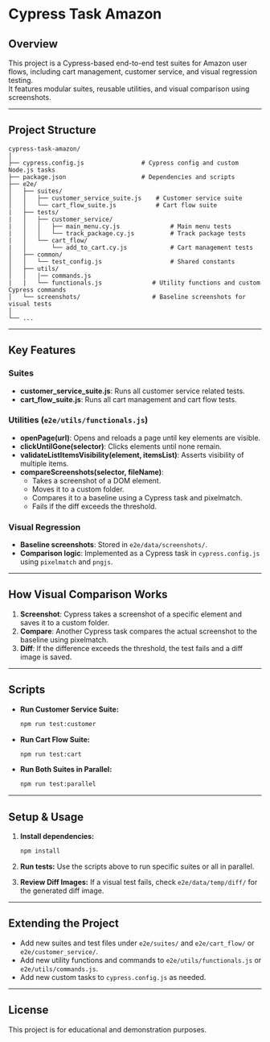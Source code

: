 # Cypress Task Amazon

## Overview

This project is a Cypress-based end-to-end test suites for Amazon user flows, including cart management, customer service, and visual regression testing.  
It features modular suites, reusable utilities, and visual comparison using screenshots.

---

## Project Structure

```
cypress-task-amazon/
│
├── cypress.config.js                # Cypress config and custom Node.js tasks
├── package.json                     # Dependencies and scripts
├── e2e/
│   ├── suites/
│   │   ├── customer_service_suite.js    # Customer service suite
│   │   └── cart_flow_suite.js           # Cart flow suite
|   ├── tests/
|   │   ├── customer_service/
|   │   │   ├── main_menu.cy.js              # Main menu tests
|   │   │   └── track_package.cy.js          # Track package tests
|   │   └── cart_flow/
|   │       └── add_to_cart.cy.js            # Cart management tests
│   ├── common/
│   │   └── test_config.js                   # Shared constants
│   ├── utils/
│   │   |── commands.js
|   |   └── functionals.js              # Utility functions and custom Cypress commands
│   └── screenshots/                    # Baseline screenshots for visual tests
│                
└── ...
```

---

## Key Features

### Suites
- **customer_service_suite.js**: Runs all customer service related tests.
- **cart_flow_suite.js**: Runs all cart management and cart flow tests.

### Utilities (`e2e/utils/functionals.js`)
- **openPage(url)**: Opens and reloads a page until key elements are visible.
- **clickUntilGone(selector)**: Clicks elements until none remain.
- **validateListItemsVisibility(element, itemsList)**: Asserts visibility of multiple items.
- **compareScreenshots(selector, fileName)**:  
  - Takes a screenshot of a DOM element.
  - Moves it to a custom folder.
  - Compares it to a baseline using a Cypress task and pixelmatch.
  - Fails if the diff exceeds the threshold.

### Visual Regression
- **Baseline screenshots**: Stored in `e2e/data/screenshots/`.
- **Comparison logic**: Implemented as a Cypress task in `cypress.config.js` using `pixelmatch` and `pngjs`.

---

## How Visual Comparison Works

1. **Screenshot**: Cypress takes a screenshot of a specific element and saves it to a custom folder.
2. **Compare**: Another Cypress task compares the actual screenshot to the baseline using pixelmatch.
3. **Diff**: If the difference exceeds the threshold, the test fails and a diff image is saved.

---

## Scripts

- **Run Customer Service Suite:**  
  ```bash
  npm run test:customer
  ```
- **Run Cart Flow Suite:**  
  ```bash
  npm run test:cart
  ```
- **Run Both Suites in Parallel:**  
  ```bash
  npm run test:parallel
  ```

---

## Setup & Usage

1. **Install dependencies:**
   ```bash
   npm install
   ```

2. **Run tests:**
   Use the scripts above to run specific suites or all in parallel.

3. **Review Diff Images:**
   If a visual test fails, check `e2e/data/temp/diff/` for the generated diff image.

---

## Extending the Project

- Add new suites and test files under `e2e/suites/` and `e2e/cart_flow/` or `e2e/customer_service/`.
- Add new utility functions and commands to `e2e/utils/functionals.js` or `e2e/utils/commands.js`.
- Add new custom tasks to `cypress.config.js` as needed.

---

## License

This project is for educational and demonstration purposes.
